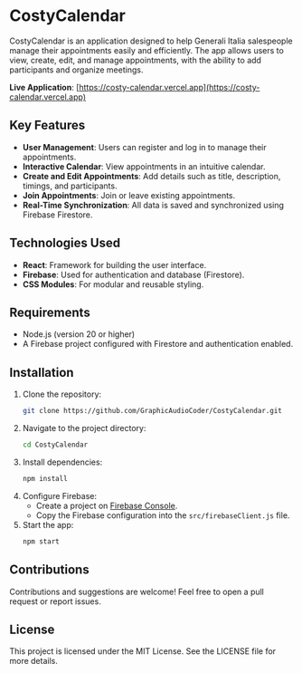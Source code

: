 # CostyCalendar

CostyCalendar is an application designed to help Generali Italia salespeople manage their appointments easily and efficiently. The app allows users to view, create, edit, and manage appointments, with the ability to add participants and organize meetings.

**Live Application**: [https://costy-calendar.vercel.app](https://costy-calendar.vercel.app)

## Key Features

- **User Management**: Users can register and log in to manage their appointments.
- **Interactive Calendar**: View appointments in an intuitive calendar.
- **Create and Edit Appointments**: Add details such as title, description, timings, and participants.
- **Join Appointments**: Join or leave existing appointments.
- **Real-Time Synchronization**: All data is saved and synchronized using Firebase Firestore.

## Technologies Used

- **React**: Framework for building the user interface.
- **Firebase**: Used for authentication and database (Firestore).
- **CSS Modules**: For modular and reusable styling.

## Requirements

- Node.js (version 20 or higher)
- A Firebase project configured with Firestore and authentication enabled.

## Installation

1. Clone the repository:
   ```bash
   git clone https://github.com/GraphicAudioCoder/CostyCalendar.git
   ```
2. Navigate to the project directory:
   ```bash
   cd CostyCalendar
   ```
3. Install dependencies:
   ```bash
   npm install
   ```
4. Configure Firebase:
   - Create a project on [Firebase Console](https://console.firebase.google.com/).
   - Copy the Firebase configuration into the `src/firebaseClient.js` file.
5. Start the app:
   ```bash
   npm start
   ```

## Contributions

Contributions and suggestions are welcome! Feel free to open a pull request or report issues.

## License

This project is licensed under the MIT License. See the LICENSE file for more details.
